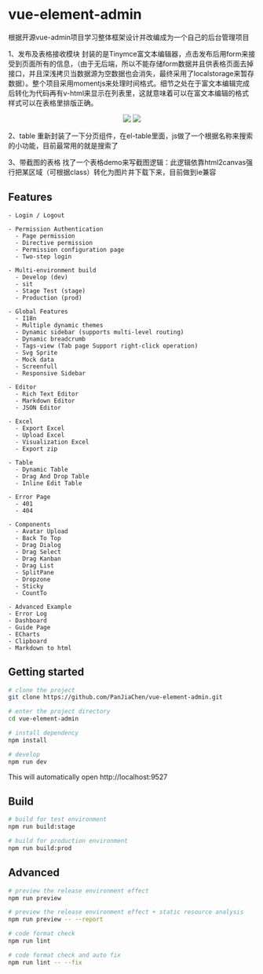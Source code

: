 # vue-element-admin
根据开源vue-admin项目学习整体框架设计并改编成为一个自己的后台管理项目

1、发布及表格接收模块
   封装的是Tinymce富文本编辑器，点击发布后用form来接受到页面所有的信息，（由于无后端，所以不能存储form数据并且供表格页面去掉接口，并且深浅拷贝当数据源为空数据也会消失，最终采用了localstorage来暂存数据）。整个项目采用momentjs来处理时间格式。细节之处在于富文本编辑完成后转化为代码再有v-html来显示在列表里，这就意味着可以在富文本编辑的格式样式可以在表格里排版正确。
<p align="center">
  <img  src="https://i.loli.net/2021/04/08/RcklInG1JH2Epva.png">
   <img src="https://i.loli.net/2021/04/08/lgTKcD7WVXuy9sm.png">
</p>

2、table
   重新封装了一下分页组件，在el-table里面，js做了一个根据名称来搜索的小功能，目前最常用的就是搜索了
   
3、带截图的表格
   找了一个表格demo来写截图逻辑：此逻辑依靠html2canvas强行把某区域（可根据class）转化为图片并下载下来，目前做到ie兼容


## Features

```
- Login / Logout

- Permission Authentication
  - Page permission
  - Directive permission
  - Permission configuration page
  - Two-step login

- Multi-environment build
  - Develop (dev)
  - sit
  - Stage Test (stage)
  - Production (prod)

- Global Features
  - I18n
  - Multiple dynamic themes
  - Dynamic sidebar (supports multi-level routing)
  - Dynamic breadcrumb
  - Tags-view (Tab page Support right-click operation)
  - Svg Sprite
  - Mock data
  - Screenfull
  - Responsive Sidebar

- Editor
  - Rich Text Editor
  - Markdown Editor
  - JSON Editor

- Excel
  - Export Excel
  - Upload Excel
  - Visualization Excel
  - Export zip

- Table
  - Dynamic Table
  - Drag And Drop Table
  - Inline Edit Table

- Error Page
  - 401
  - 404

- Components
  - Avatar Upload
  - Back To Top
  - Drag Dialog
  - Drag Select
  - Drag Kanban
  - Drag List
  - SplitPane
  - Dropzone
  - Sticky
  - CountTo

- Advanced Example
- Error Log
- Dashboard
- Guide Page
- ECharts
- Clipboard
- Markdown to html
```

## Getting started

```bash
# clone the project
git clone https://github.com/PanJiaChen/vue-element-admin.git

# enter the project directory
cd vue-element-admin

# install dependency
npm install

# develop
npm run dev
```

This will automatically open http://localhost:9527

## Build

```bash
# build for test environment
npm run build:stage

# build for production environment
npm run build:prod
```

## Advanced

```bash
# preview the release environment effect
npm run preview

# preview the release environment effect + static resource analysis
npm run preview -- --report

# code format check
npm run lint

# code format check and auto fix
npm run lint -- --fix
```

